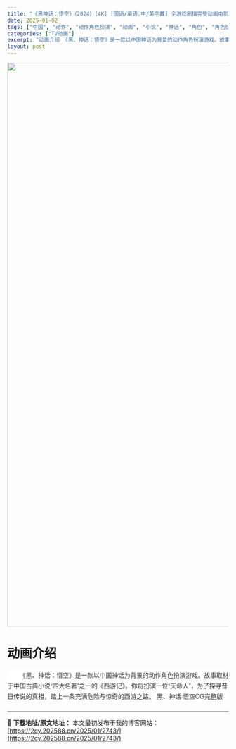 ```yaml
---
title: "《黑神话：悟空》（2024）[4K] [国语/英语.中/英字幕] 全游戏剧情完整动画电影"
date: 2025-01-02
tags: ["中国", "动作", "动作角色扮演", "动画", "小说", "神话", "角色", "角色扮演"]
categories: ["TV动画"]
excerpt: "动画介绍 《黑、神话：悟空》是一款以中国神话为背景的动作角色扮演游戏。故事取材于中国古典小说“四大名著”之一的《西游记》。你将扮演一位“天命人”，为了探寻昔日传说的真相，踏上一条充满危险与惊奇的西游之路。 黑、神话·悟空CG完整版"
layout: post
---
```


<img class="aligncenter size-full wp-image-2870" src="https://2cy.202588.cn/wp-content/uploads/2025/01/2025010209560588.webp" alt="" width="955" height="1280" />
<h1 style="white-space: normal; text-align: left;">动画介绍</h1>
<div style="white-space: normal; overflow-wrap: break-word; color: #333333; margin-bottom: 15px; text-indent: 2em; line-height: 24px; zoom: 1; font-family: 'Helvetica Neue', Helvetica, Arial, 'PingFang SC', 'Hiragino Sans GB', 'Microsoft YaHei', 'WenQuanYi Micro Hei', sans-serif; background-color: #ffffff; text-align: left;" data-pid="5">
<div style="overflow-wrap: break-word; margin-bottom: 15px; text-indent: 2em; line-height: 24px; zoom: 1; text-align: left;" data-pid="4">
<div style="overflow-wrap: break-word; margin-bottom: 15px; text-indent: 2em; line-height: 24px; zoom: 1; text-align: left;" data-pid="12">
<div style="overflow-wrap: break-word; margin-bottom: 15px; text-indent: 2em; line-height: 24px; zoom: 1; text-align: left;" data-pid="3">
<div style="overflow-wrap: break-word; color: #333333; margin-bottom: 15px; text-indent: 28px; line-height: 24px; zoom: 1; font-family: 'Helvetica Neue', Helvetica, Arial, 'PingFang SC', 'Hiragino Sans GB', 'Microsoft YaHei', 'WenQuanYi Micro Hei', sans-serif; white-space: normal; background-color: #ffffff; text-align: left;" data-pid="1">《黑、神话：悟空》是一款以中国神话为背景的动作角色扮演游戏。故事取材于中国古典小说“四大名著”之一的《西游记》。你将扮演一位“天命人”，为了探寻昔日传说的真相，踏上一条充满危险与惊奇的西游之路。 黑、神话·悟空CG完整版</div>
</div>
</div>
</div>
</div>
<h3 style="white-space: normal; text-align: left;"></h3>

---
📖 **下载地址/原文地址：** 本文最初发布于我的博客网站：[https://2cy.202588.cn/2025/01/2743/](https://2cy.202588.cn/2025/01/2743/)

